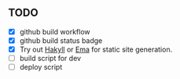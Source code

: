 ## TODO

* [x] github build workflow
* [x] github build status badge
* [x] Try out [Hakyll](https://jaspervdj.be/hakyll/) or [Ema](https://srid.ca/ema-announce) for static site generation.
* [ ] build script for dev
* [ ] deploy script
